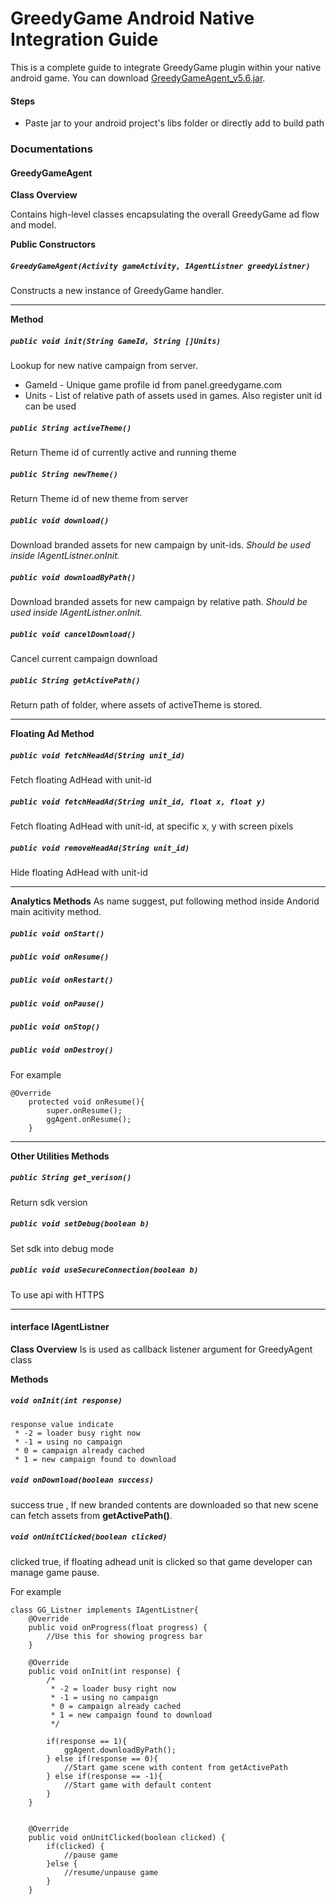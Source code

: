 GreedyGame Android Native Integration Guide
===================

This is a complete guide to integrate GreedyGame plugin within your native android game. You can download [GreedyGameAgent_v5.6.jar](#publish-a-document).

#### Steps

* Paste jar to your android project's libs folder or directly add to build path

### Documentations
#### GreedyGameAgent
**Class Overview**

Contains high-level classes encapsulating the overall GreedyGame ad flow and model.

**Public Constructors**
##### `GreedyGameAgent(Activity gameActivity, IAgentListner greedyListner)`

Constructs a new instance of GreedyGame handler.

----------

**Method**

##### `public void init(String GameId, String []Units)`
Lookup for new native campaign from server. 

* GameId - Unique game profile id from panel.greedygame.com
* Units - List of relative path of assets used in games. 
    Also register unit id can be used
    
##### `public String activeTheme()`
Return Theme id of currently active and running theme

##### `public String newTheme()`
Return Theme id of new theme from server

##### `public void download()`
 Download branded assets for new campaign by unit-ids.
 *Should be used inside IAgentListner.onInit.*
	
##### `public void downloadByPath()`
 Download branded assets for new campaign by relative path.
 *Should be used inside IAgentListner.onInit.*
	
##### `public void cancelDownload()`
 Cancel current campaign download
		
##### `public String getActivePath()`
 Return path of folder, where assets of activeTheme is stored.

----
**Floating Ad Method**

##### `public void fetchHeadAd(String unit_id)`
Fetch floating AdHead with unit-id

##### `public void fetchHeadAd(String unit_id, float x, float y)`
 Fetch floating AdHead with unit-id, at specific x, y with screen pixels
 
##### `public void removeHeadAd(String unit_id)`
Hide floating AdHead with unit-id

----
**Analytics Methods**
As name suggest, put following method inside Andorid main acitivity method.

##### `public void onStart()`
##### `public void onResume()`
##### `public void onRestart()`
##### `public void onPause()`
##### `public void onStop()`
##### `public void onDestroy()`

For example
```
@Override
	protected void onResume(){
    	super.onResume();
    	ggAgent.onResume();
    }
```
----
**Other Utilities Methods**

##### `public String get_verison()`
Return sdk version
	
##### `public void setDebug(boolean b)`
Set sdk into debug mode
	
##### `public void useSecureConnection(boolean b)`
To use api with HTTPS


---
#### interface IAgentListner
**Class Overview**
Is is used as callback listener argument for GreedyAgent class

**Methods**
 
##### `void onInit(int response)`
 	response value indicate
	 * -2 = loader busy right now
	 * -1 = using no campaign
	 * 0 = campaign already cached
	 * 1 = new campaign found to download
	 
##### `void onDownload(boolean success)`
success true , If new branded contents are downloaded so that new scene can fetch assets from **getActivePath()**.

##### `void onUnitClicked(boolean clicked)`
 clicked true, if floating adhead unit is clicked so that game developer can manage game pause.

For example



```
class GG_Listner implements IAgentListner{
	@Override
	public void onProgress(float progress) {
		//Use this for showing progress bar
	}

	@Override
	public void onInit(int response) {
		/*
		 * -2 = loader busy right now
		 * -1 = using no campaign
		 * 0 = campaign already cached
		 * 1 = new campaign found to download
		 */

		if(response == 1){
			ggAgent.downloadByPath();
		} else if(response == 0){
			//Start game scene with content from getActivePath
		} else if(response == -1){
			//Start game with default content
		}
	}


	@Override
	public void onUnitClicked(boolean clicked) {
		if(clicked) {
			//pause game
		}else {
			//resume/unpause game
		}
	}
```




